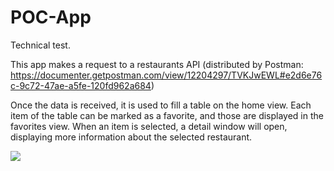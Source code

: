 # POC-App
Technical test.


This app makes a request to a restaurants API (distributed by Postman: https://documenter.getpostman.com/view/12204297/TVKJwEWL#e2d6e76c-9c72-47ae-a5fe-120fd962a684)

Once the data is received, it is used to fill a table on the home view. Each item of the table can be marked as a favorite, and those are displayed in the favorites view. When an item is selected, a detail window will open, displaying more information about the selected restaurant.

![](VID-20211027-WA0001.gif)
